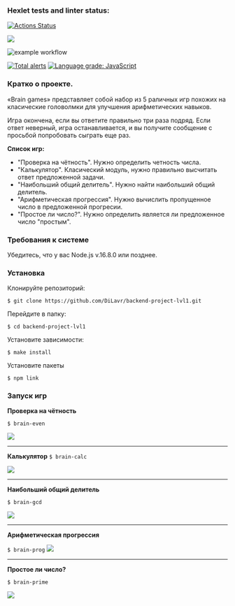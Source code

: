 ### Hexlet tests and linter status:
[![Actions Status](https://github.com/DiLavr/backend-project-lvl1/workflows/hexlet-check/badge.svg)](https://github.com/DiLavr/backend-project-lvl1/actions)

<a href="https://codeclimate.com/github/DiLavr/backend-project-lvl1/maintainability"><img src="https://api.codeclimate.com/v1/badges/fc432c4e00165cbf6f52/maintainability" /></a>

![example workflow](https://github.com/kimulia-1/frontend-project-lvl1/actions/workflows/github-actions-demo.yml/badge.svg)

<a href="https://lgtm.com/projects/g/DiLavr/backend-project-lvl1/alerts/"><img alt="Total alerts" src="https://img.shields.io/lgtm/alerts/g/DiLavr/backend-project-lvl1.svg?logo=lgtm&logoWidth=18"/></a>
<a href="https://lgtm.com/projects/g/DiLavr/backend-project-lvl1/context:javascript"><img alt="Language grade: JavaScript" src="https://img.shields.io/lgtm/grade/javascript/g/DiLavr/backend-project-lvl1.svg?logo=lgtm&logoWidth=18"/></a>

### Кратко о проекте.

«Brain games» представляет собой набор из 5 раличных игр похожих на класические головолмки для улучшения арифметических навыков.

Игра окончена, если вы ответите правильно три раза подряд. Если ответ неверный, игра останавливается, и вы получите сообщение с просьбой попробовать сыграть еще раз. 

**Список игр:**

- "Проверка на чётность". Нужно определить четность числа.
- "Калькулятор". Класический модуль, нужно правильно высчитать ответ предложенной задачи.
- "Наибольший общий делитель". Нужно найти наибольший общий делитель.
- "Арифметическая прогрессия". Нужно вычислить пропущенное число в предложенной прогресии.
- "Простое ли число?". Нужно определить является ли предложенное число "простым".

### Требования к системе

Убедитесь, что у вас Node.js v.16.8.0 или позднее.

### Установка

Клонируйте репозиторий:

`$ git clone https://github.com/DiLavr/backend-project-lvl1.git`

Перейдите в папку:

`$ cd backend-project-lvl1`

Установите зависимости:

`$ make install`

Установите пакеты

`$ npm link`

### Запуск игр

**Проверка на чётность**

`$ brain-even`

<a href="https://asciinema.org/a/wEGA7O2ufwwfTgS2ElhIGWQNW" target="_blank"><img src="https://asciinema.org/a/wEGA7O2ufwwfTgS2ElhIGWQNW.svg" /></a>

---

**Калькулятор**
`$ brain-calc`

<a href="https://asciinema.org/a/JdNgKmLYk4QwIFFPVEGQNRmQM" target="_blank"><img src="https://asciinema.org/a/JdNgKmLYk4QwIFFPVEGQNRmQM.svg" /></a>

---

**Наибольший общий делитель**

`$ brain-gcd`

<a href="https://asciinema.org/a/GA75FEpmSnw46rkStn1OmlhjK" target="_blank"><img src="https://asciinema.org/a/GA75FEpmSnw46rkStn1OmlhjK.svg" /></a>

---

**Арифметическая прогрессия**

`$ brain-prog`
<a href="https://asciinema.org/a/wQ8pZtcjRp7HtTbNDZcFsonPI" target="_blank"><img src="https://asciinema.org/a/wQ8pZtcjRp7HtTbNDZcFsonPI.svg" /></a>

---
**Простое ли число?**

`$ brain-prime`

<a href="https://asciinema.org/a/1SYp9IPguN4bkNyRblJwTPsj8" target="_blank"><img src="https://asciinema.org/a/1SYp9IPguN4bkNyRblJwTPsj8.svg" /></a>